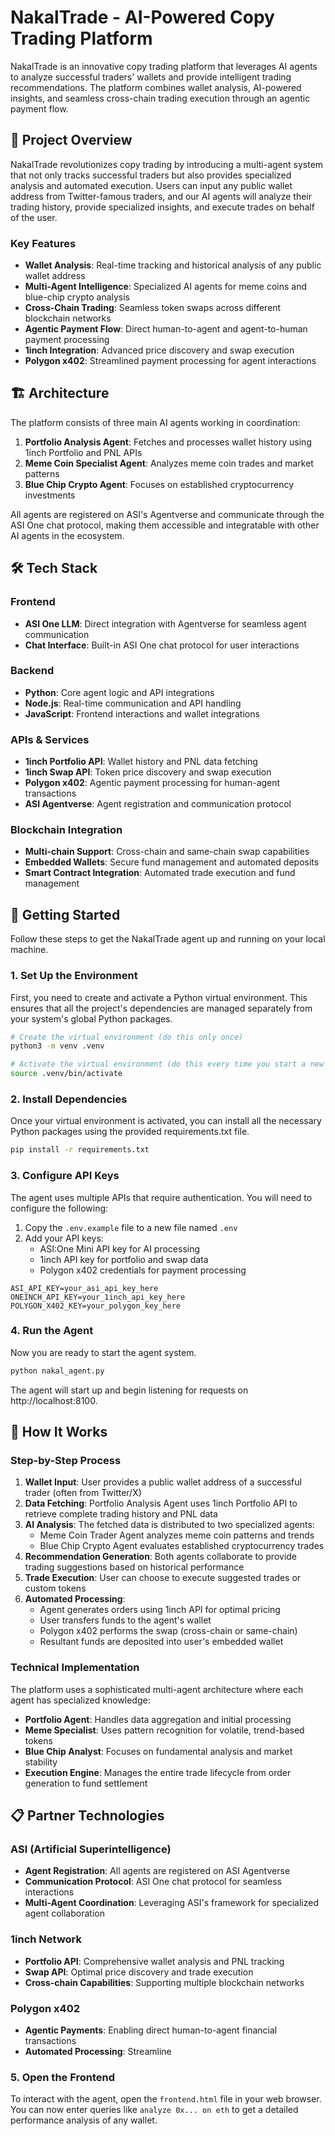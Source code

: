 # NakalTrade - AI-Powered Copy Trading Platform

NakalTrade is an innovative copy trading platform that leverages AI agents to analyze successful traders' wallets and provide intelligent trading recommendations. The platform combines wallet analysis, AI-powered insights, and seamless cross-chain trading execution through an agentic payment flow.

## 🎯 Project Overview

NakalTrade revolutionizes copy trading by introducing a multi-agent system that not only tracks successful traders but also provides specialized analysis and automated execution. Users can input any public wallet address from Twitter-famous traders, and our AI agents will analyze their trading history, provide specialized insights, and execute trades on behalf of the user.

### Key Features

- **Wallet Analysis**: Real-time tracking and historical analysis of any public wallet address
- **Multi-Agent Intelligence**: Specialized AI agents for meme coins and blue-chip crypto analysis
- **Cross-Chain Trading**: Seamless token swaps across different blockchain networks
- **Agentic Payment Flow**: Direct human-to-agent and agent-to-human payment processing
- **1inch Integration**: Advanced price discovery and swap execution
- **Polygon x402**: Streamlined payment processing for agent interactions

## 🏗️ Architecture

The platform consists of three main AI agents working in coordination:

1. **Portfolio Analysis Agent**: Fetches and processes wallet history using 1inch Portfolio and PNL APIs
2. **Meme Coin Specialist Agent**: Analyzes meme coin trades and market patterns
3. **Blue Chip Crypto Agent**: Focuses on established cryptocurrency investments

All agents are registered on ASI's Agentverse and communicate through the ASI One chat protocol, making them accessible and integratable with other AI agents in the ecosystem.

## 🛠️ Tech Stack

### Frontend
- **ASI One LLM**: Direct integration with Agentverse for seamless agent communication
- **Chat Interface**: Built-in ASI One chat protocol for user interactions

### Backend
- **Python**: Core agent logic and API integrations
- **Node.js**: Real-time communication and API handling
- **JavaScript**: Frontend interactions and wallet integrations

### APIs & Services
- **1inch Portfolio API**: Wallet history and PNL data fetching
- **1inch Swap API**: Token price discovery and swap execution
- **Polygon x402**: Agentic payment processing for human-agent transactions
- **ASI Agentverse**: Agent registration and communication protocol

### Blockchain Integration
- **Multi-chain Support**: Cross-chain and same-chain swap capabilities
- **Embedded Wallets**: Secure fund management and automated deposits
- **Smart Contract Integration**: Automated trade execution and fund management

## 🚀 Getting Started

Follow these steps to get the NakalTrade agent up and running on your local machine.

### 1. Set Up the Environment

First, you need to create and activate a Python virtual environment. This ensures that all the project's dependencies are managed separately from your system's global Python packages.

```bash
# Create the virtual environment (do this only once)
python3 -m venv .venv

# Activate the virtual environment (do this every time you start a new terminal session)
source .venv/bin/activate
```

### 2. Install Dependencies

Once your virtual environment is activated, you can install all the necessary Python packages using the provided requirements.txt file.

```bash
pip install -r requirements.txt
```

### 3. Configure API Keys

The agent uses multiple APIs that require authentication. You will need to configure the following:

1. Copy the `.env.example` file to a new file named `.env`
2. Add your API keys:
   - ASI:One Mini API key for AI processing
   - 1inch API key for portfolio and swap data
   - Polygon x402 credentials for payment processing

```env
ASI_API_KEY=your_asi_api_key_here
ONEINCH_API_KEY=your_1inch_api_key_here
POLYGON_X402_KEY=your_polygon_key_here
```

### 4. Run the Agent

Now you are ready to start the agent system.

```bash
python nakal_agent.py
```

The agent will start up and begin listening for requests on http://localhost:8100.

## 🔧 How It Works

### Step-by-Step Process

1. **Wallet Input**: User provides a public wallet address of a successful trader (often from Twitter/X)
2. **Data Fetching**: Portfolio Analysis Agent uses 1inch Portfolio API to retrieve complete trading history and PNL data
3. **AI Analysis**: The fetched data is distributed to two specialized agents:
   - Meme Coin Trader Agent analyzes meme coin patterns and trends
   - Blue Chip Crypto Agent evaluates established cryptocurrency trades
4. **Recommendation Generation**: Both agents collaborate to provide trading suggestions based on historical performance
5. **Trade Execution**: User can choose to execute suggested trades or custom tokens
6. **Automated Processing**: 
   - Agent generates orders using 1inch API for optimal pricing
   - User transfers funds to the agent's wallet
   - Polygon x402 performs the swap (cross-chain or same-chain)
   - Resultant funds are deposited into user's embedded wallet

### Technical Implementation

The platform uses a sophisticated multi-agent architecture where each agent has specialized knowledge:

- **Portfolio Agent**: Handles data aggregation and initial processing
- **Meme Specialist**: Uses pattern recognition for volatile, trend-based tokens
- **Blue Chip Analyst**: Focuses on fundamental analysis and market stability
- **Execution Engine**: Manages the entire trade lifecycle from order generation to fund settlement


## 📋 Partner Technologies

### ASI (Artificial Superintelligence)
- **Agent Registration**: All agents are registered on ASI Agentverse
- **Communication Protocol**: ASI One chat protocol for seamless interactions
- **Multi-Agent Coordination**: Leveraging ASI's framework for specialized agent collaboration

### 1inch Network
- **Portfolio API**: Comprehensive wallet analysis and PNL tracking
- **Swap API**: Optimal price discovery and trade execution
- **Cross-chain Capabilities**: Supporting multiple blockchain networks

### Polygon x402
- **Agentic Payments**: Enabling direct human-to-agent financial transactions
- **Automated Processing**: Streamline

### 5. Open the Frontend

To interact with the agent, open the `frontend.html` file in your web browser. You can now enter queries like `analyze 0x... on eth` to get a detailed performance analysis of any wallet.


